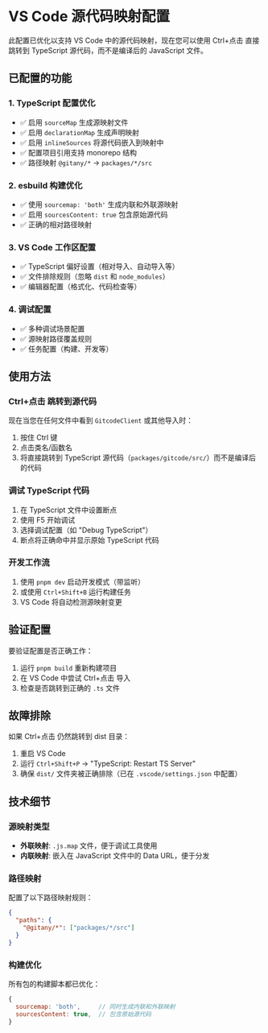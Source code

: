 # VS Code 源代码映射配置

此配置已优化以支持 VS Code 中的源代码映射，现在您可以使用 Ctrl+点击 直接跳转到 TypeScript 源代码，而不是编译后的 JavaScript 文件。

## 已配置的功能

### 1. TypeScript 配置优化

- ✅ 启用 `sourceMap` 生成源映射文件
- ✅ 启用 `declarationMap` 生成声明映射
- ✅ 启用 `inlineSources` 将源代码嵌入到映射中
- ✅ 配置项目引用支持 monorepo 结构
- ✅ 路径映射 `@gitany/*` -> `packages/*/src`

### 2. esbuild 构建优化

- ✅ 使用 `sourcemap: 'both'` 生成内联和外联源映射
- ✅ 启用 `sourcesContent: true` 包含原始源代码
- ✅ 正确的相对路径映射

### 3. VS Code 工作区配置

- ✅ TypeScript 偏好设置（相对导入、自动导入等）
- ✅ 文件排除规则（忽略 `dist` 和 `node_modules`）
- ✅ 编辑器配置（格式化、代码检查等）

### 4. 调试配置

- ✅ 多种调试场景配置
- ✅ 源映射路径覆盖规则
- ✅ 任务配置（构建、开发等）

## 使用方法

### Ctrl+点击 跳转到源代码

现在当您在任何文件中看到 `GitcodeClient` 或其他导入时：

1. 按住 Ctrl 键
2. 点击类名/函数名
3. 将直接跳转到 TypeScript 源代码（`packages/gitcode/src/`）而不是编译后的代码

### 调试 TypeScript 代码

1. 在 TypeScript 文件中设置断点
2. 使用 F5 开始调试
3. 选择调试配置（如 "Debug TypeScript"）
4. 断点将正确命中并显示原始 TypeScript 代码

### 开发工作流

1. 使用 `pnpm dev` 启动开发模式（带监听）
2. 或使用 `Ctrl+Shift+B` 运行构建任务
3. VS Code 将自动检测源映射变更

## 验证配置

要验证配置是否正确工作：

1. 运行 `pnpm build` 重新构建项目
2. 在 VS Code 中尝试 Ctrl+点击 导入
3. 检查是否跳转到正确的 `.ts` 文件

## 故障排除

如果 Ctrl+点击 仍然跳转到 dist 目录：

1. 重启 VS Code
2. 运行 `Ctrl+Shift+P` -> "TypeScript: Restart TS Server"
3. 确保 `dist/` 文件夹被正确排除（已在 `.vscode/settings.json` 中配置）

## 技术细节

### 源映射类型

- **外联映射**: `.js.map` 文件，便于调试工具使用
- **内联映射**: 嵌入在 JavaScript 文件中的 Data URL，便于分发

### 路径映射

配置了以下路径映射规则：

```json
{
  "paths": {
    "@gitany/*": ["packages/*/src"]
  }
}
```

### 构建优化

所有包的构建脚本都已优化：

```javascript
{
  sourcemap: 'both',     // 同时生成内联和外联映射
  sourcesContent: true,  // 包含原始源代码
}
```
